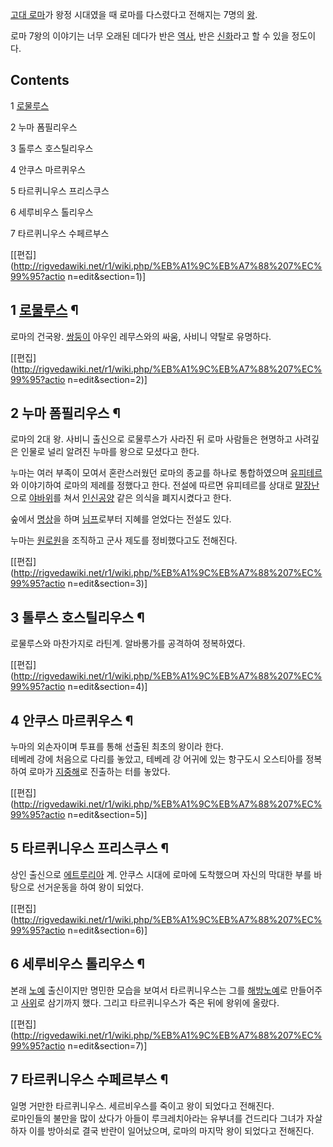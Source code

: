 [고대 로마](%EA%B3%A0%EB%8C%80%20%EB%A1%9C%EB%A7%88.md)가 왕정 시대였을 때 로마를 다스렸다고
전해지는 7명의 [왕](%EC%99%95.md).

로마 7왕의 이야기는 너무 오래된 데다가 반은 [역사](%EC%97%AD%EC%82%AC.md), 반은
[신화](%EC%8B%A0%ED%99%94.md)라고 할 수 있을 정도이다.

## Contents

    

1 [로물루스](%EB%A1%9C%EB%AC%BC%EB%A3%A8%EC%8A%A4.md)

2 누마 폼필리우스

3 톨루스 호스틸리우스

4 안쿠스 마르퀴우스

5 타르퀴니우스 프리스쿠스

6 세루비우스 톨리우스

7 타르퀴니우스 수페르부스

[[편집](http://rigvedawiki.net/r1/wiki.php/%EB%A1%9C%EB%A7%88%207%EC%99%95?actio
n=edit&section=1)]

## 1 [로물루스](%EB%A1%9C%EB%AC%BC%EB%A3%A8%EC%8A%A4.md) ¶

로마의 건국왕. [쌍둥이](%EC%8C%8D%EB%91%A5%EC%9D%B4.md) 아우인 레무스와의 싸움, 사비니 약탈로 유명하다.

[[편집](http://rigvedawiki.net/r1/wiki.php/%EB%A1%9C%EB%A7%88%207%EC%99%95?actio
n=edit&section=2)]

## 2 누마 폼필리우스 ¶

로마의 2대 왕. 사비니 출신으로 로물루스가 사라진 뒤 로마 사람들은 현명하고 사려깊은 인물로 널리 알려진 누마를 왕으로 모셨다고 한다.

  

누마는 여러 부족이 모여서 혼란스러웠던 로마의 종교를 하나로 통합하였으며
[유피테르](%EC%9C%A0%ED%94%BC%ED%85%8C%EB%A5%B4.md)와 이야기하여 로마의 제례를 정했다고 한다. 전설에
따르면 유피테르를 상대로 [말장난](%EB%A7%90%EC%9E%A5%EB%82%9C.md)으로
[야바위](%EC%95%BC%EB%B0%94%EC%9C%84.md)를 쳐서
[인신공양](%EC%9D%B8%EC%8B%A0%EA%B3%B5%EC%96%91.md) 같은 의식을 폐지시켰다고 한다.

  

숲에서 [명상](%EB%AA%85%EC%83%81.md)을 하며 [님프](%EB%8B%98%ED%94%84.md)로부터 지혜를
얻었다는 전설도 있다.

  

누마는 [원로원](%EC%9B%90%EB%A1%9C%EC%9B%90.md)을 조직하고 군사 제도를 정비했다고도 전해진다.

[[편집](http://rigvedawiki.net/r1/wiki.php/%EB%A1%9C%EB%A7%88%207%EC%99%95?actio
n=edit&section=3)]

## 3 톨루스 호스틸리우스 ¶

로물루스와 마찬가지로 라틴계. 알바롱가를 공격하여 정복하였다.

[[편집](http://rigvedawiki.net/r1/wiki.php/%EB%A1%9C%EB%A7%88%207%EC%99%95?actio
n=edit&section=4)]

## 4 안쿠스 마르퀴우스 ¶

누마의 외손자이며 투표를 통해 선출된 최초의 왕이라 한다.  
테베레 강에 처음으로 다리를 놓았고, 테베레 강 어귀에 있는 항구도시 오스티아를 정복하여 로마가
[지중해](%EC%A7%80%EC%A4%91%ED%95%B4.md)로 진출하는 터를 놓았다.

[[편집](http://rigvedawiki.net/r1/wiki.php/%EB%A1%9C%EB%A7%88%207%EC%99%95?actio
n=edit&section=5)]

## 5 타르퀴니우스 프리스쿠스 ¶

상인 출신으로 [에트루리아](%EC%97%90%ED%8A%B8%EB%A3%A8%EB%A6%AC%EC%95%84.md) 계. 안쿠스
시대에 로마에 도착했으며 자신의 막대한 부를 바탕으로 선거운동을 하여 왕이 되었다.

[[편집](http://rigvedawiki.net/r1/wiki.php/%EB%A1%9C%EB%A7%88%207%EC%99%95?actio
n=edit&section=6)]

## 6 세루비우스 톨리우스 ¶

본래 [노예](%EB%85%B8%EC%98%88.md) 출신이지만 명민한 모습을 보여서 타르퀴니우스는 그를
[해방노예](%ED%95%B4%EB%B0%A9%EB%85%B8%EC%98%88.md)로 만들어주고
[사위](%EC%82%AC%EC%9C%84.md)로 삼기까지 했다. 그리고 타르퀴니우스가 죽은 뒤에 왕위에 올랐다.

[[편집](http://rigvedawiki.net/r1/wiki.php/%EB%A1%9C%EB%A7%88%207%EC%99%95?actio
n=edit&section=7)]

## 7 타르퀴니우스 수페르부스 ¶

일명 거만한 타르퀴니우스. 세르비우스를 죽이고 왕이 되었다고 전해진다.  
로마인들의 불만을 많이 샀다가 아들이 루크레치아라는 유부녀를 건드리다 그녀가 자살하자 이를 방아쇠로 결국 반란이 일어났으며, 로마의 마지막
왕이 되었다고 전해진다.

